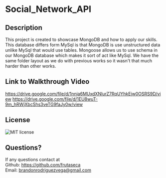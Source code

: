 # Social_Network_API

## Description
This project is created to showcase MongoDB and how to apply our skills. This database differs form MySql is that MongoDB is use unstructured data unlike MySql that would use tables. Mongoose
allows us to use schema in our MongoDB database which makes it sort of act like MySql. We have the same folder layout as we do with previous works so it wasn't that much harder than other works.
## Link to Walkthrough Video
https://drive.google.com/file/d/1nnja6MUxdXNIurZ7RqUYhkEjw0OSRS9D/view
https://drive.google.com/file/d/1EU8wuT-9m_hRWjXbcShs3veTG9faJy0w/view

## License
![MIT license](https://img.shields.io/badge/License-MIT-blue.svg)

## Questions?
If any questions contact at<br/>
Github: https://github.com/frutaseca<br/>
Email: brandonrodriguezvega@gmail.com